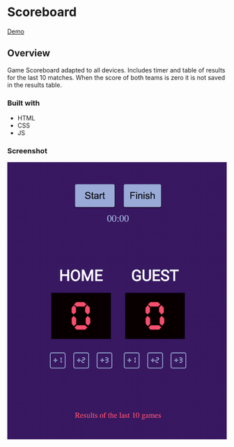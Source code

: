 # Scoreboard

[Demo](https://yasya23.github.io/Scoreboard/#)

## Overview

Game Scoreboard adapted to all devices. Includes timer and table of results for the last 10 matches. When the score of both teams is zero it is not saved in the results table.

### Built with

- HTML
- CSS
- JS

### Screenshot

![](./screenshot/1.jpg)
